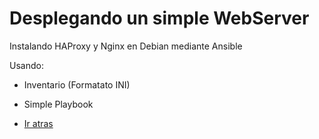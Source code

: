 Desplegando un simple WebServer
==

Instalando HAProxy y Nginx en Debian mediante Ansible

Usando:
- Inventario (Formatato INI)
- Simple Playbook

- [Ir atras](../README.md)
